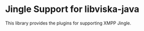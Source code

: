 Jingle Support for libviska-java
================================

This library provides the plugins for supporting XMPP Jingle.